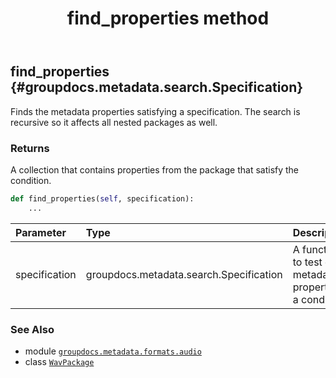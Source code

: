 ﻿---
title: find_properties method
second_title: GroupDocs.Metadata for Python via .NET API References
description: 
type: docs
url: /python-net/groupdocs.metadata.formats.audio/wavpackage/find_properties/
is_root: false
weight: 40
---

## find_properties {#groupdocs.metadata.search.Specification}

Finds the metadata properties satisfying a specification. 
The search is recursive so it affects all nested packages as well.


### Returns 


A collection that contains properties from the package that satisfy the condition.


```python
def find_properties(self, specification):
    ...
```


| Parameter | Type | Description |
| :- | :- | :- |
| specification | groupdocs.metadata.search.Specification | A function to test each metadata property for a condition. |



### See Also
* module [`groupdocs.metadata.formats.audio`](../../)
* class [`WavPackage`](/metadata/python-net/groupdocs.metadata.formats.audio/wavpackage)
